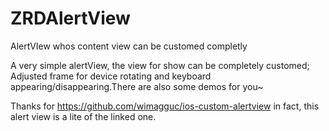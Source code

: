 # ZRDAlertView
AlertVIew whos content view can be customed completly

A very simple alertView, the view for show can be completely customed;
Adjusted frame for device rotating and keyboard appearing/disappearing.There are also some demos for you~

Thanks for https://github.com/wimagguc/ios-custom-alertview 
in fact, this alert view is a lite of  the linked one.

